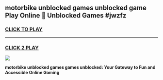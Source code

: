 
## motorbike unblocked games unblocked game Play Online 👋 Unblocked Games #jwzfz
<h3>
<a href="https://premium.freeplayer.one?title=motorbike_unblocked_games&ref=21F">CLICK TO PLAY</a></h3>
<hr>

<h3>
<a href="https://premium.freeplayer.one?title=motorbike_unblocked_games&ref=21F">CLICK 2 PLAY</a>
  
</h3>

<a href="https://premium.freeplayer.one?title=motorbike_unblocked_games&ref=21F/"><img src="https://clearcache.store/games.png"></a>


**motorbike unblocked games games unblocked: Your Gateway to Fun and Accessible Online Gaming**
